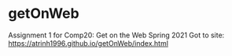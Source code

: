 # getOnWeb
Assignment 1 for Comp20: Get on the Web
Spring 2021
Got to site: https://atrinh1996.github.io/getOnWeb/index.html
